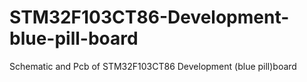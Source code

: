 # STM32F103CT86-Development-blue-pill-board
Schematic and Pcb of STM32F103CT86 Development (blue pill)board
